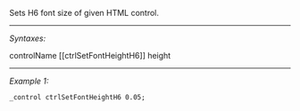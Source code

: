 Sets H6 font size of given HTML control.


---
*Syntaxes:*

controlName [[ctrlSetFontHeightH6]] height

---
*Example 1:*

```sqf
_control ctrlSetFontHeightH6 0.05;
```